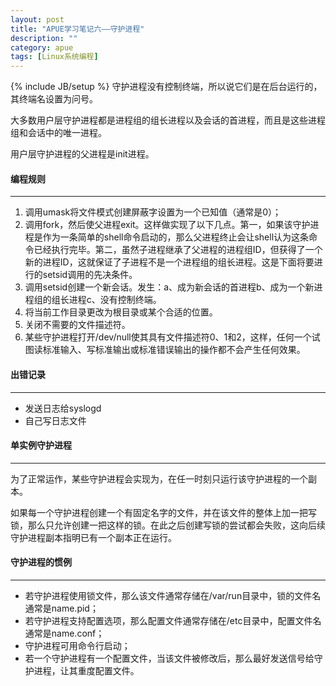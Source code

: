 ```yaml
---
layout: post
title: "APUE学习笔记六——守护进程"
description: ""
category: apue
tags: [Linux系统编程]
---
```

{% include JB/setup %}
守护进程没有控制终端，所以说它们是在后台运行的，其终端名设置为问号。

大多数用户层守护进程都是进程组的组长进程以及会话的首进程，而且是这些进程组和会话中的唯一进程。

用户层守护进程的父进程是init进程。

#### 编程规则 ####
- - -
1. 调用umask将文件模式创建屏蔽字设置为一个已知值（通常是0）；
1. 调用fork，然后使父进程exit。这样做实现了以下几点。第一，如果该守护进程是作为一条简单的shell命令启动的，那么父进程终止会让shell认为这条命令已经执行完毕。第二，虽然子进程继承了父进程的进程组ID，但获得了一个新的进程ID，这就保证了子进程不是一个进程组的组长进程。这是下面将要进行的setsid调用的先决条件。
1. 调用setsid创建一个新会话。发生：a、成为新会话的首进程b、成为一个新进程组的组长进程c、没有控制终端。
1. 将当前工作目录更改为根目录或某个合适的位置。
1. 关闭不需要的文件描述符。
1. 某些守护进程打开/dev/null使其具有文件描述符0、1和2，这样，任何一个试图读标准输入、写标准输出或标准错误输出的操作都不会产生任何效果。

<!--more-->

#### 出错记录 ####
- - -
* 发送日志给syslogd
* 自己写日志文件

#### 单实例守护进程 ####
- - -
为了正常运作，某些守护进程会实现为，在任一时刻只运行该守护进程的一个副本。

如果每一个守护进程创建一个有固定名字的文件，并在该文件的整体上加一把写锁，那么只允许创建一把这样的锁。在此之后创建写锁的尝试都会失败，这向后续守护进程副本指明已有一个副本正在运行。

#### 守护进程的惯例 ####
- - -
* 若守护进程使用锁文件，那么该文件通常存储在/var/run目录中，锁的文件名通常是name.pid；
* 若守护进程支持配置选项，那么配置文件通常存储在/etc目录中，配置文件名通常是name.conf；
* 守护进程可用命令行启动；
* 若一个守护进程有一个配置文件，当该文件被修改后，那么最好发送信号给守护进程，让其重度配置文件。

